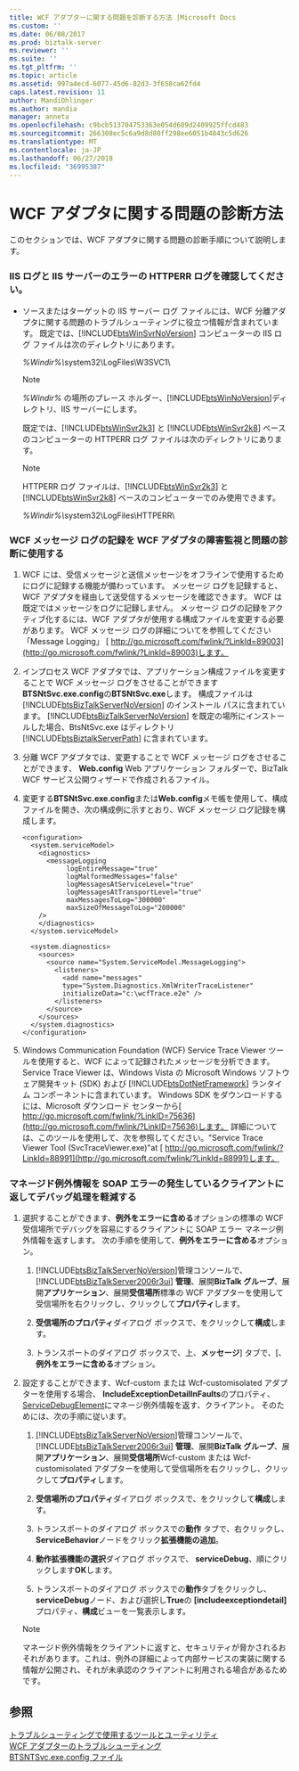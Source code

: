 ```yaml
---
title: WCF アダプターに関する問題を診断する方法 |Microsoft Docs
ms.custom: ''
ms.date: 06/08/2017
ms.prod: biztalk-server
ms.reviewer: ''
ms.suite: ''
ms.tgt_pltfrm: ''
ms.topic: article
ms.assetid: 997a4ecd-6077-45d6-82d3-3f658ca62fd4
caps.latest.revision: 11
author: MandiOhlinger
ms.author: mandia
manager: anneta
ms.openlocfilehash: c9bcb513704753363e054d689d2409925ffcd483
ms.sourcegitcommit: 266308ec5c6a9d8d80ff298ee6051b4843c5d626
ms.translationtype: MT
ms.contentlocale: ja-JP
ms.lasthandoff: 06/27/2018
ms.locfileid: "36995387"
---
```

# <a name="how-to-diagnose-problems-with-the-wcf-adapters"></a>WCF アダプタに関する問題の診断方法
このセクションでは、WCF アダプタに関する問題の診断手順について説明します。  
  
### <a name="check-the-iis-log-and-httperr-log-of-the-iis-server-for-errors"></a>IIS ログと IIS サーバーのエラーの HTTPERR ログを確認してください。  
  
- ソースまたはターゲットの IIS サーバー ログ ファイルには、WCF 分離アダプタに関する問題のトラブルシューティングに役立つ情報が含まれています。 既定では、[!INCLUDE[btsWinSvrNoVersion](../includes/btswinsvrnoversion-md.md)] コンピューターの IIS ログ ファイルは次のディレクトリにあります。  
  
   <em>%Windir%\\</em>system32\LogFiles\W3SVC1\  
  
  > [!NOTE]
  >  *%Windir%* の場所のプレース ホルダー、[!INCLUDE[btsWinNoVersion](../includes/btswinnoversion-md.md)]ディレクトリ、IIS サーバーにします。  
  
   既定では、[!INCLUDE[btsWinSvr2k3](../includes/btswinsvr2k3-md.md)] と [!INCLUDE[btsWinSvr2k8](../includes/btswinsvr2k8-md.md)] ベースのコンピューターの HTTPERR ログ ファイルは次のディレクトリにあります。  
  
  > [!NOTE]
  >  HTTPERR ログ ファイルは、[!INCLUDE[btsWinSvr2k3](../includes/btswinsvr2k3-md.md)] と [!INCLUDE[btsWinSvr2k8](../includes/btswinsvr2k8-md.md)] ベースのコンピューターでのみ使用できます。  
  
   <em>%Windir%\\</em>system32\LogFiles\HTTPERR\  
  
### <a name="use-wcf-message-logging-for-fault-monitoring-and-diagnosis-of-problems-from-the-wcf-adapters"></a>WCF メッセージ ログの記録を WCF アダプタの障害監視と問題の診断に使用する  
  
1. WCF には、受信メッセージと送信メッセージをオフラインで使用するためにログに記録する機能が備わっています。 メッセージ ログを記録すると、WCF アダプタを経由して送受信するメッセージを確認できます。 WCF は既定ではメッセージをログに記録しません。 メッセージ ログの記録をアクティブ化するには、WCF アダプタが使用する構成ファイルを変更する必要があります。 WCF メッセージ ログの詳細についてを参照してください「Message Logging」 [ http://go.microsoft.com/fwlink/?LinkId=89003](http://go.microsoft.com/fwlink/?LinkId=89003)します。  
  
2. インプロセス WCF アダプタでは、アプリケーション構成ファイルを変更することで WCF メッセージ ログをさせることができます**BTSNtSvc.exe.config**の**BTSNtSvc.exe**します。 構成ファイルは [!INCLUDE[btsBizTalkServerNoVersion](../includes/btsbiztalkservernoversion-md.md)] のインストール パスに含まれています。 [!INCLUDE[btsBizTalkServerNoVersion](../includes/btsbiztalkservernoversion-md.md)] を既定の場所にインストールした場合、BtsNtSvc.exe はディレクトリ [!INCLUDE[btsBiztalkServerPath](../includes/btsbiztalkserverpath-md.md)] に含まれています。  
  
3. 分離 WCF アダプタでは、変更することで WCF メッセージ ログをさせることができます、 **Web.config** Web アプリケーション フォルダーで、BizTalk WCF サービス公開ウィザードで作成されるファイル。  
  
4. 変更する**BTSNtSvc.exe.config**または**Web.config**メモ帳を使用して、構成ファイルを開き、次の構成例に示すとおり、WCF メッセージ ログ記録を構成します。  
  
   ```  
   <configuration>  
     <system.serviceModel>  
       <diagnostics>  
         <messageLogging   
              logEntireMessage="true"   
              logMalformedMessages="false"  
              logMessagesAtServiceLevel="true"   
              logMessagesAtTransportLevel="true"  
              maxMessagesToLog="300000"  
              maxSizeOfMessageToLog="200000"   
       />  
       </diagnostics>  
     </system.serviceModel>  
  
     <system.diagnostics>  
       <sources>  
         <source name="System.ServiceModel.MessageLogging">  
           <listeners>  
             <add name="messages"  
             type="System.Diagnostics.XmlWriterTraceListener"  
             initializeData="c:\wcfTrace.e2e" />  
           </listeners>  
         </source>  
       </sources>  
     </system.diagnostics>  
   </configuration>  
   ```  
  
5. Windows Communication Foundation (WCF) Service Trace Viewer ツールを使用すると、WCF によって記録されたメッセージを分析できます。 Service Trace Viewer は、Windows Vista の Microsoft Windows ソフトウェア開発キット (SDK) および [!INCLUDE[btsDotNetFramework](../includes/btsdotnetframework-md.md)] ランタイム コンポーネントに含まれています。 Windows SDK をダウンロードするには、Microsoft ダウンロード センターから[ http://go.microsoft.com/fwlink/?LinkID=75636](http://go.microsoft.com/fwlink/?LinkID=75636)します。 詳細については、このツールを使用して、次を参照してください。"Service Trace Viewer Tool (SvcTraceViewer.exe)"at [ http://go.microsoft.com/fwlink/?LinkId=88991](http://go.microsoft.com/fwlink/?LinkId=88991)します。  
  
### <a name="return-managed-exception-information-to-the-client-in-a-soap-fault-to-ease-debugging"></a>マネージド例外情報を SOAP エラーの発生しているクライアントに返してデバッグ処理を軽減する  
  
1. 選択することができます、**例外をエラーに含める**オプションの標準の WCF 受信場所でデバッグを容易にするクライアントに SOAP エラー マネージ例外情報を返すします。 次の手順を使用して、**例外をエラーに含める**オプション。  
  
   1. [!INCLUDE[btsBizTalkServerNoVersion](../includes/btsbiztalkservernoversion-md.md)]管理コンソールで、 [!INCLUDE[btsBizTalkServer2006r3ui](../includes/btsbiztalkserver2006r3ui-md.md)] **管理**、展開**BizTalk グループ**、展開**アプリケーション**、展開**受信場所**標準の WCF アダプターを使用して受信場所を右クリックし、クリックして**プロパティ**します。  
  
   2. **受信場所のプロパティ**ダイアログ ボックスで、をクリックして**構成**します。  
  
   3. トランスポートのダイアログ ボックスで、上、**メッセージ**] タブで、[、**例外をエラーに含める**オプション。  
  
2. 設定することができます、Wcf-custom または Wcf-customisolated アダプターを使用する場合、 **IncludeExceptionDetailInFaults**のプロパティ、 [ServiceDebugElement](http://go.microsoft.com/fwlink/?LinkId=89004)にマネージ例外情報を返す、クライアント。 そのためには、次の手順に従います。  
  
   1. [!INCLUDE[btsBizTalkServerNoVersion](../includes/btsbiztalkservernoversion-md.md)]管理コンソールで、 [!INCLUDE[btsBizTalkServer2006r3ui](../includes/btsbiztalkserver2006r3ui-md.md)] **管理**、展開**BizTalk グループ**、展開**アプリケーション**、展開**受信場所**Wcf-custom または Wcf-customisolated アダプターを使用して受信場所を右クリックし、クリックして**プロパティ**します。  
  
   2. **受信場所のプロパティ**ダイアログ ボックスで、をクリックして**構成**します。  
  
   3. トランスポートのダイアログ ボックスでの**動作** タブで、右クリックし、 **ServiceBehavior**ノードをクリック**拡張機能の追加**。  
  
   4. **動作拡張機能の選択**ダイアログ ボックスで、 **serviceDebug**、順にクリックします**OK**します。  
  
   5. トランスポートのダイアログ ボックスでの**動作**タブをクリックし、 **serviceDebug**ノード、および選択し**True**の **[includeexceptiondetail]** プロパティ、**構成**ビューを一覧表示します。  
  
   > [!NOTE]
   >  マネージド例外情報をクライアントに返すと、セキュリティが脅かされるおそれがあります。これは、例外の詳細によって内部サービスの実装に関する情報が公開され、それが未承認のクライアントに利用される場合があるためです。  
  
## <a name="see-also"></a>参照  
 [トラブルシューティングで使用するツールとユーティリティ](../core/tools-and-utilities-to-use-for-troubleshooting.md)   
 [WCF アダプターのトラブルシューティング](../core/troubleshooting-the-wcf-adapters.md)   
 [BTSNTSvc.exe.config ファイル](../core/btsntsvc-exe-config-file.md)